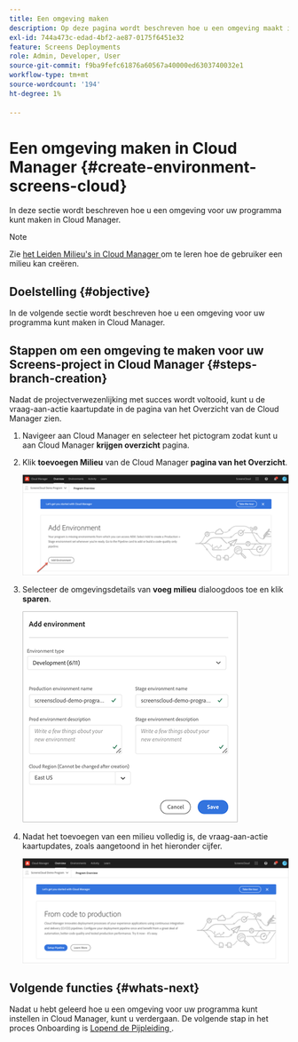```yaml
---
title: Een omgeving maken
description: Op deze pagina wordt beschreven hoe u een omgeving maakt in Cloud Manager for Screens as a Cloud Service.
exl-id: 744a473c-edad-4bf2-ae87-0175f6451e32
feature: Screens Deployments
role: Admin, Developer, User
source-git-commit: f9ba9fefc61876a60567a40000ed6303740032e1
workflow-type: tm+mt
source-wordcount: '194'
ht-degree: 1%

---
```


# Een omgeving maken in Cloud Manager {#create-environment-screens-cloud}

In deze sectie wordt beschreven hoe u een omgeving voor uw programma kunt maken in Cloud Manager.

>[!NOTE]
>Zie [ het Leiden Milieu&#39;s in Cloud Manager ](https://experienceleague.adobe.com/docs/experience-manager-cloud-service/content/implementing/using-cloud-manager/manage-environments.html) om te leren hoe de gebruiker een milieu kan creëren.

## Doelstelling {#objective}

In de volgende sectie wordt beschreven hoe u een omgeving voor uw programma kunt maken in Cloud Manager.

## Stappen om een omgeving te maken voor uw Screens-project in Cloud Manager {#steps-branch-creation}

Nadat de projectverwezenlijking met succes wordt voltooid, kunt u de vraag-aan-actie kaartupdate in de pagina van het Overzicht van de Cloud Manager zien.

1. Navigeer aan Cloud Manager en selecteer het pictogram zodat kunt u aan Cloud Manager **krijgen overzicht** pagina.

1. Klik **toevoegen Milieu** van de Cloud Manager **pagina van het Overzicht**.

   ![afbeelding](/help/screens-cloud/assets/onboarding/add-environ1.png)

1. Selecteer de omgevingsdetails van **voeg milieu** dialoogdoos toe en klik **sparen**.

   ![afbeelding](/help/screens-cloud/assets/onboarding/add-environ2.png)

1. Nadat het toevoegen van een milieu volledig is, de vraag-aan-actie kaartupdates, zoals aangetoond in het hieronder cijfer.

   ![afbeelding](/help/screens-cloud/assets/onboarding/add-environ3a.png)

## Volgende functies {#whats-next}

Nadat u hebt geleerd hoe u een omgeving voor uw programma kunt instellen in Cloud Manager, kunt u verdergaan. De volgende stap in het proces Onboarding is [ Lopend de Pijpleiding ](/help/screens-cloud/onboarding-screens-cloud/running-a-pipeline.md).
